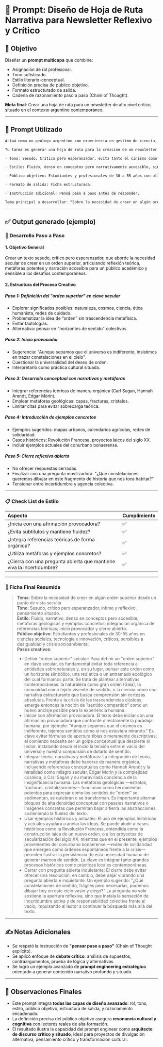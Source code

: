# 🎯 Prompt: Diseño de Hoja de Ruta Narrativa para Newsletter Reflexivo y Crítico

## 🎯 Objetivo

Diseñar un **prompt multicapa** que combine:
- Asignación de rol profesional.
- Tono sofisticado.
- Estilo literario-conceptual.
- Definición precisa de público objetivo.
- Formato estructurado de salida.
- Cadena de razonamiento paso a paso (Chain of Thought).

**Meta final**: Crear una hoja de ruta para un newsletter de alto nivel crítico, situado en el contexto argentino contemporáneo.

---

## 🧠 Prompt Utilizado

```markdown
Actuá como un geólogo argentino con experiencia en gestión de ciencia, tecnología e innovación.

Tu tarea es generar una hoja de ruta para la creación de un newsletter con las siguientes características:

- Tono: Sesudo. Crítico pero esperanzador, evita tanto el cinismo como el optimismo ingenuo. Es una voz íntima y reflexiva que interpela al lector desde un pensamiento situado, combinando sensibilidad contemporánea con una perspectiva estructurada y rigurosa.

- Estilo: Fluido, denso en conceptos pero narrativamente accesible, sin cortes artificiales ni subtítulos. Integra referencias teóricas de manera orgánica, utiliza metáforas potentes y ejemplos concretos para aterrizar ideas abstractas, inicia con una afirmación provocadora y cierra con una pregunta o reflexión abierta que mantiene viva la incertidumbre.

- Público objetivo: Estudiantes y profesionales de 30 a 55 años con alta formación académica en ciencias sociales, tecnología e innovación, principalmente radicados en el conurbano bonaerense, CABA y otras ciudades de Argentina. Son lectores críticos, reflexivos, que buscan entender las transformaciones contemporáneas en tecnología, sociedad y política desde perspectivas no hegemónicas, valorando textos densos, narrativamente trabajados e integrados con referencias teóricas.

- Formato de salida: Ficha estructurada.

- Instrucción adicional: Pensá paso a paso antes de responder.

Tema principal a desarrollar: “Sobre la necesidad de creer en algún orden superior desde un punto de vista secular”.
```

---

## ✅ Output generado (ejemplo)

### 📄 Desarrollo Paso a Paso

#### 1. Objetivo General
Crear un texto sesudo, crítico pero esperanzador, que aborde la necesidad secular de creer en un orden superior, articulando reflexión teórica, metáforas potentes y narración accesible para un público académico y sensible a los desafíos contemporáneos.

#### 2. Estructura del Proceso Creativo

##### Paso 1: Definición del "orden superior" en clave secular
- Explorar significados posibles: naturaleza, cosmos, ciencia, ética humanista, redes de cuidado.
- Problematizar la idea de "orden" sin trascendencia metafísica.
- Evitar tautologías.
- Alternativa: pensar en "horizontes de sentido" colectivos.

##### Paso 2: Inicio provocador
- Sugerencia: "Aunque sepamos que el universo es indiferente, insistimos en trazar constelaciones en el cielo".
- Cuestionar la universalidad del deseo de orden.
- Interpretarlo como práctica cultural situada.

##### Paso 3: Desarrollo conceptual con narrativas y metáforas
- Integrar referencias teóricas de manera orgánica (Carl Sagan, Hannah Arendt, Edgar Morin).
- Emplear metáforas geológicas: capas, fracturas, cristales.
- Limitar citas para evitar sobrecarga teórica.

##### Paso 4: Introducción de ejemplos concretos
- Ejemplos sugeridos: mapas urbanos, calendarios agrícolas, redes de solidaridad.
- Casos históricos: Revolución Francesa, proyectos laicos del siglo XX.
- Incluir ejemplos actuales del conurbano bonaerense.

##### Paso 5: Cierre reflexivo abierto
- No ofrecer respuestas cerradas.
- Finalizar con una pregunta movilizadora: "¿Qué constelaciones queremos dibujar en este fragmento de historia que nos toca habitar?"
- Tensionar entre incertidumbre y agencia colectiva.

---

### 📋 Check List de Estilo

| Aspecto | Cumplimiento |
|:--|:--|
| ¿Inicia con una afirmación provocadora? | ✅ |
| ¿Evita subtítulos y mantiene fluidez? | ✅ |
| ¿Integra referencias teóricas de forma orgánica? | ✅ |
| ¿Utiliza metáforas y ejemplos concretos? | ✅ |
| ¿Cierra con una pregunta abierta que mantiene viva la incertidumbre? | ✅ |

---

### 📜 Ficha Final Resumida

> **Tema**: Sobre la necesidad de creer en algún orden superior desde un punto de vista secular.  
> **Tono**: Sesudo, crítico pero esperanzador, íntimo y reflexivo, pensamiento situado.  
> **Estilo**: Fluido, narrativo, denso en conceptos pero accesible; metáforas geológicas y ejemplos concretos; integración orgánica de referencias teóricas; inicio provocador y cierre abierto.  
> **Público objetivo**: Estudiantes y profesionales de 30-55 años en ciencias sociales, tecnología e innovación, críticos, sensibles a desigualdad y crisis socioambiental.  
> **Pasos creativos**:  
> - Definir "orden superior" secular: Para definir un "orden superior" en clave secular, es fundamental evitar toda referencia a entidades sobrenaturales y, en su lugar, pensar este orden como un horizonte simbólico, una red ética o un entramado ecológico del cual formamos parte. Se trata de plantear alternativas contemporáneas: la naturaleza como gran orden (Gaia), la comunidad como tejido viviente de sentido, o la ciencia como una narrativa estructurante que busca comprensión sin certezas absolutas. Frente a la crisis de las trascendencias clásicas, emerge entonces la noción de "sentido compartido" como un nuevo anclaje posible para la experiencia humana.
> - Iniciar con afirmación provocadora: El texto debe iniciar con una afirmación provocadora que confronte directamente la paradoja humana, por ejemplo: "Aunque sepamos que el cosmos es indiferente, tejemos sentidos como si nos estuviera mirando." Es clave evitar fórmulas de apertura tibias o meramente descriptivas; el comienzo necesita ser un golpe conceptual que despierte al lector, instalando desde el inicio la tensión entre el vacío del universo y nuestra compulsión de dotarlo de sentido.
> - Integrar teoría, narrativas y metáforas: La integración de teoría, narrativas y metáforas debe hacerse de manera orgánica, incluyendo referencias conceptuales como Hannah Arendt y la natalidad como milagro secular, Edgar Morin y la complejidad cósmica, o Carl Sagan y su maravillada conciencia de la insignificancia humana. Las metáforas geológicas —estratos, fracturas, cristalizaciones— funcionan como herramientas potentes para expresar cómo los sentidos de "orden" se sedimentan, se quiebran o se transforman. Es importante alternar bloques de alta densidad conceptual con pasajes narrativos o imágenes concretas que permitan bajar a tierra las abstracciones, sosteniendo la fluidez del texto.
> - Usar ejemplos históricos y actuales: El uso de ejemplos históricos y actuales ayudará a anclar las ideas. Se puede aludir a casos históricos como la Revolución Francesa, entendida como la construcción laica de un nuevo orden, o a los proyectos de secularización del siglo XX; mientras que en el presente, ejemplos provenientes del conurbano bonaerense —redes de solidaridad que emergen como órdenes espontáneos frente a la crisis— permiten ilustrar la persistencia de esta necesidad humana de generar marcos de sentido. La clave es integrar tanto grandes procesos históricos como prácticas locales contemporáneas.
> - Cerrar con pregunta abierta inquietante: El cierre debe evitar ofrecer una resolución; en cambio, debe dejar vibrando una pregunta abierta e inquietante. Un ejemplo sugerido: "¿Qué constelaciones de sentido, frágiles pero necesarias, podemos dibujar hoy en este cielo vasto y ciego?" La pregunta no solo sostiene la apertura reflexiva, sino que instala la sensación de incertidumbre activa y de responsabilidad colectiva frente al vacío, impulsando al lector a continuar la búsqueda más allá del texto.

---

## ✍️ Notas Adicionales

- Se respetó la instrucción de **"pensar paso a paso"** (Chain of Thought explícito).
- Se aplicó enfoque de **debate crítico**: análisis de supuestos, contraargumentos, prueba de lógica y alternativas.
- Se logró un ejemplo avanzado de **prompt engineering estratégico** orientado a generar contenido narrativo profundo y situado.

---

## 📌 Observaciones Finales

- Este prompt integra **todas las capas de diseño avanzado**: rol, tono, estilo, público objetivo, estructura de salida, y razonamiento encadenado.
- La definición precisa del público objetivo asegura **resonancia cultural y cognitiva** con lectores reales de alta formación.
- El resultado ilustra la capacidad del prompt engineer como **arquitecto de discurso crítico y situado**, ideal para proyectos de divulgación alternativa, pensamiento crítico y transformación cultural.
